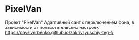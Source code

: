 # PixelVan
Проект "PixelVan"
Адаптивный сайт с перключением фона, в зависимости от пользовательских настроек
https://pavelverbenko.github.io/zakrivayuschiy-teg-f/
